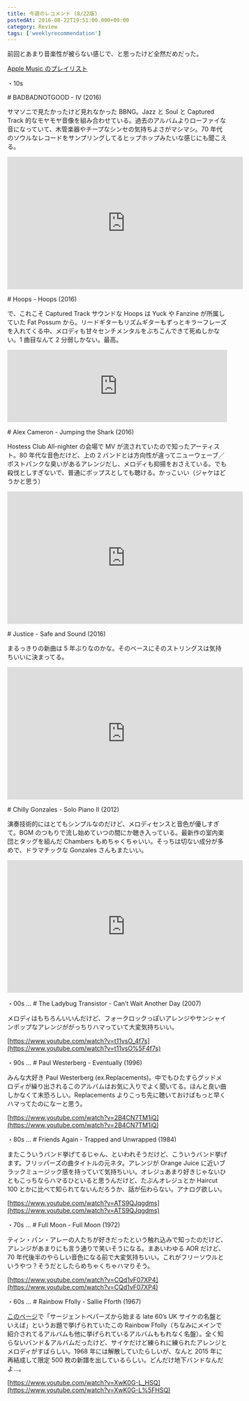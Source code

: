 ```yaml
---
title: 今週のレコメンド (8/22版)
postedAt: 2016-08-22T19:51:00.000+09:00
category: Review
tags: ['weeklyrecommendation']
---
```


前回とあまり音楽性が被らない感じで、と思ったけど全然だめだった。

[Apple Music のプレイリスト](https://itunes.apple.com/jp/playlist/jin-zhounorekomendo-8-22ban/idpl.a03ef0e44d7e4768b7563f67000daa4c)

・10s

\# BADBADNOTGOOD - IV (2016)

サマソニで見たかったけど見れなかった BBNG。Jazz と Soul と Captured Track 的なモヤモヤ音像を組み合わせている。過去のアルバムよりローファイな音になっていて、木管楽器やチープなシンセの気持ちよさがマシマシ。70 年代のソウルなレコードをサンプリングしてるヒップホップみたいな感じにも聞こえる。

<iframe id="youtube_iframe" class="youtube" src="https://www.youtube.com/embed/Cs4qZ9SBubc?feature=oembed&amp;enablejsapi=1&amp;origin=https://safe.txmblr.com&amp;wmode=opaque" allowfullscreen="" width="540" height="304" frameborder="0"></iframe>

\# Hoops - Hoops (2016)

で、これこそ Captured Track サウンドな Hoops は Yuck や Fanzine が所属していた Fat Possum から。リードギターもリズムギターもずっとキラーフレーズを入れてくる中、メロディも甘々センチメンタルをぶちこんできて死ぬしかない。1 曲目なんて 2 分弱しかない。最高。

<iframe src="https://w.soundcloud.com/player/?url=https%3A//api.soundcloud.com/tracks/270949711&amp;color=ff5500&amp;auto_play=false&amp;hide_related=false&amp;show_comments=true&amp;show_user=true&amp;show_reposts=false" width="100%" height="166" frameborder="no"></iframe>

\# Alex Cameron - Jumping the Shark (2016)

Hostess Club All-nighter の会場で MV が流されていたので知ったアーティスト。80 年代な音色だけど、上の 2 バンドとは方向性が違ってニューウェーブ／ポストパンクな臭いがあるアレンジだし、メロディも抑揚をおさえている。でも殺伐としすぎないで、普通にポップスとしても聴ける。かっこいい（ジャケはどうかと思う）

<iframe class="youtube" src="https://www.youtube.com/embed/dHBCMLrW-l4?feature=oembed&amp;enablejsapi=1&amp;origin=https://safe.txmblr.com&amp;wmode=opaque" allowfullscreen="" width="540" height="304" frameborder="0"></iframe>

\# Justice - Safe and Sound (2016)

まるっきりの新曲は 5 年ぶりなのかな。そのベースにそのストリングスは気持ちいいに決まってる。

<iframe class="youtube" src="https://www.youtube.com/embed/uXj8FM7lTrw?feature=oembed&amp;enablejsapi=1&amp;origin=https://safe.txmblr.com&amp;wmode=opaque" allowfullscreen="" width="540" height="304" frameborder="0"></iframe>

\# Chilly Gonzales - Solo Piano II (2012)

演奏技術的にはとてもシンプルなのだけど、メロディセンスと音色が優しすぎて。BGM のつもりで流し始めていつの間にか聴き入っている。最新作の室内楽団とタッグを組んだ Chambers もめちゃくちゃいい。そっちは切ない成分が多めで、ドラマチックな Gonzales さんもまたいい。

<iframe class="youtube" src="https://www.youtube.com/embed/jOdY09hSiWM?feature=oembed&amp;enablejsapi=1&amp;origin=https://safe.txmblr.com&amp;wmode=opaque" allowfullscreen="" width="540" height="304" frameborder="0"></iframe>

・00s … # The Ladybug Transistor - Can’t Wait Another Day (2007)

メロディはもちろんいいんだけど、フォークロックっぽいアレンジやサンシャインポップなアレンジががっちりハマっていて大変気持ちいい。

[https://www.youtube.com/watch?v=t11vsO_4f7s](https://www.youtube.com/watch?v=t11vsO%5F4f7s)

・90s … # Paul Westerberg - Eventually (1996)

みんな大好き Paul Westerberg (ex.Replacements)。中でもひたすらグッドメロディが繰り出されるこのアルバムはお気に入りでよく聞いてる。ほんと良い曲しかなくて末恐ろしい。Replacements よりこっち先に聴いておけばもっと早くハマってたのになーと思う。

[https://www.youtube.com/watch?v=2B4CN7TM1iQ](https://www.youtube.com/watch?v=2B4CN7TM1iQ)

・80s … # Friends Again - Trapped and Unwrapped (1984)

またこういうバンド挙げてるじゃん、といわれそうだけど、こういうバンド挙げます。フリッパーズの曲タイトルの元ネタ。アレンジが Orange Juice に近いブラックミュージック感を持っていて気持ちいい。オレジュあまり好きじゃないひともこっちならハマるひといると思うんだけど、たぶんオレジュとか Haircut 100 とかに比べて知られてないんだろうか、話が伝わらない。アナログ欲しい。

[https://www.youtube.com/watch?v=ATS9QJqgdms](https://www.youtube.com/watch?v=ATS9QJqgdms)

・70s … # Full Moon - Full Moon (1972)

ティン・パン・アレーの人たちが好きだったという触れ込みで知ったのだけど、アレンジがあまりにも言う通りで笑いそうになる。まあいわゆる AOR だけど、70 年代後半のやらしい音色になる前で大変気持ちいい。これがフリーソウルというやつ？そうだとしたらめちゃくちゃハマりそう。

[https://www.youtube.com/watch?v=CQd1vF07XP4](https://www.youtube.com/watch?v=CQd1vF07XP4)

・60s … # Rainbow Ffolly - Sallie Fforth (1967)

[このページ](http://startripmusic.com/2016/08/20/sumner/)で「サージェントペパーズから始まる late 60’s UK サイケの名盤といえば」というお題で挙げられていたこの Rainbow Ffolly（ちなみにメインで紹介されてるアルバムも他に挙げられているアルバムももれなく名盤）。全く知らないバンド＆アルバムだったけど、サイケだけど練られに練られたアレンジとメロディがすばらしい。1968 年には解散していたらしいが、なんと 2015 年に再結成して限定 500 枚の新譜を出しているらしい。どんだけ地下バンドなんだよ…。

[https://www.youtube.com/watch?v=XwK0G-L_HSQ](https://www.youtube.com/watch?v=XwK0G-L%5FHSQ)
